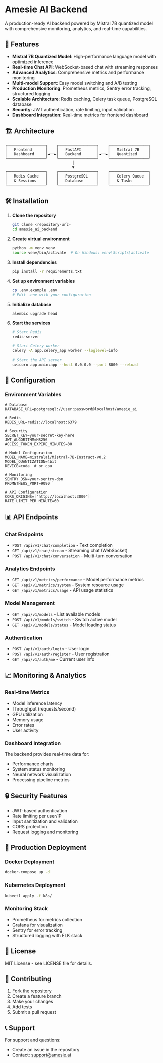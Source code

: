 # Amesie AI Backend

A production-ready AI backend powered by Mistral 7B quantized model with comprehensive monitoring, analytics, and real-time capabilities.

## 🚀 Features

- **Mistral 7B Quantized Model**: High-performance language model with optimized inference
- **Real-time Chat API**: WebSocket-based chat with streaming responses
- **Advanced Analytics**: Comprehensive metrics and performance monitoring
- **Multi-model Support**: Easy model switching and A/B testing
- **Production Monitoring**: Prometheus metrics, Sentry error tracking, structured logging
- **Scalable Architecture**: Redis caching, Celery task queue, PostgreSQL database
- **Security**: JWT authentication, rate limiting, input validation
- **Dashboard Integration**: Real-time metrics for frontend dashboard

## 🏗️ Architecture

```
┌─────────────────┐    ┌─────────────────┐    ┌─────────────────┐
│   Frontend      │    │   FastAPI       │    │   Mistral 7B    │
│   Dashboard     │◄──►│   Backend       │◄──►│   Quantized     │
└─────────────────┘    └─────────────────┘    └─────────────────┘
                              │
                              ▼
┌─────────────────┐    ┌─────────────────┐    ┌─────────────────┐
│   Redis Cache   │    │   PostgreSQL    │    │   Celery Queue  │
│   & Sessions    │    │   Database      │    │   & Tasks       │
└─────────────────┘    └─────────────────┘    └─────────────────┘
```

## 🛠️ Installation

1. **Clone the repository**
   ```bash
   git clone <repository-url>
   cd amesie_ai_backend
   ```

2. **Create virtual environment**
   ```bash
   python -m venv venv
   source venv/bin/activate  # On Windows: venv\Scripts\activate
   ```

3. **Install dependencies**
   ```bash
   pip install -r requirements.txt
   ```

4. **Set up environment variables**
   ```bash
   cp .env.example .env
   # Edit .env with your configuration
   ```

5. **Initialize database**
   ```bash
   alembic upgrade head
   ```

6. **Start the services**
   ```bash
   # Start Redis
   redis-server
   
   # Start Celery worker
   celery -A app.celery_app worker --loglevel=info
   
   # Start the API server
   uvicorn app.main:app --host 0.0.0.0 --port 8000 --reload
   ```

## 🔧 Configuration

### Environment Variables

```env
# Database
DATABASE_URL=postgresql://user:password@localhost/amesie_ai

# Redis
REDIS_URL=redis://localhost:6379

# Security
SECRET_KEY=your-secret-key-here
JWT_ALGORITHM=HS256
ACCESS_TOKEN_EXPIRE_MINUTES=30

# Model Configuration
MODEL_NAME=mistralai/Mistral-7B-Instruct-v0.2
MODEL_QUANTIZATION=4bit
DEVICE=cuda  # or cpu

# Monitoring
SENTRY_DSN=your-sentry-dsn
PROMETHEUS_PORT=9090

# API Configuration
CORS_ORIGINS=["http://localhost:3000"]
RATE_LIMIT_PER_MINUTE=60
```

## 📊 API Endpoints

### Chat Endpoints
- `POST /api/v1/chat/completion` - Text completion
- `GET /api/v1/chat/stream` - Streaming chat (WebSocket)
- `POST /api/v1/chat/conversation` - Multi-turn conversation

### Analytics Endpoints
- `GET /api/v1/metrics/performance` - Model performance metrics
- `GET /api/v1/metrics/system` - System resource usage
- `GET /api/v1/metrics/usage` - API usage statistics

### Model Management
- `GET /api/v1/models` - List available models
- `POST /api/v1/models/switch` - Switch active model
- `GET /api/v1/models/status` - Model loading status

### Authentication
- `POST /api/v1/auth/login` - User login
- `POST /api/v1/auth/register` - User registration
- `GET /api/v1/auth/me` - Current user info

## 📈 Monitoring & Analytics

### Real-time Metrics
- Model inference latency
- Throughput (requests/second)
- GPU utilization
- Memory usage
- Error rates
- User activity

### Dashboard Integration
The backend provides real-time data for:
- Performance charts
- System status monitoring
- Neural network visualization
- Processing pipeline metrics

## 🔒 Security Features

- JWT-based authentication
- Rate limiting per user/IP
- Input sanitization and validation
- CORS protection
- Request logging and monitoring

## 🚀 Production Deployment

### Docker Deployment
```bash
docker-compose up -d
```

### Kubernetes Deployment
```bash
kubectl apply -f k8s/
```

### Monitoring Stack
- Prometheus for metrics collection
- Grafana for visualization
- Sentry for error tracking
- Structured logging with ELK stack

## 📝 License

MIT License - see LICENSE file for details.

## 🤝 Contributing

1. Fork the repository
2. Create a feature branch
3. Make your changes
4. Add tests
5. Submit a pull request

## 📞 Support

For support and questions:
- Create an issue in the repository
- Contact: support@amesie.ai